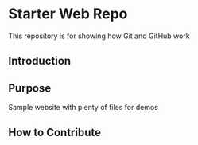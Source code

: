 # Starter Web Repo

This repository is for showing how Git and GitHub work

## Introduction 

## Purpose

Sample website with plenty of files for demos

## How to Contribute
